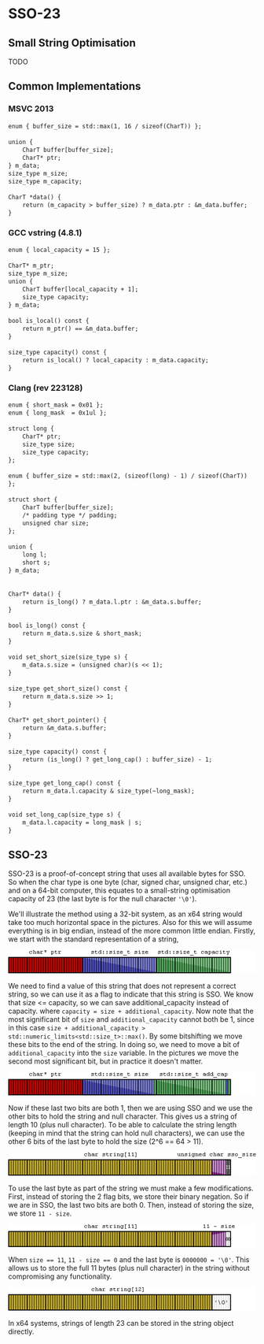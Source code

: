 SSO-23
======

Small String Optimisation
-------------------------
TODO

Common Implementations
----------------------

### MSVC 2013
    enum { buffer_size = std::max(1, 16 / sizeof(CharT)) };

    union {
        CharT buffer[buffer_size];
        CharT* ptr;
    } m_data;
    size_type m_size;
    size_type m_capacity;

    CharT *data() {
        return (m_capacity > buffer_size) ? m_data.ptr : &m_data.buffer;
    }

### GCC vstring (4.8.1)
    enum { local_capacity = 15 };

    CharT* m_ptr;
    size_type m_size;
    union {
        CharT buffer[local_capacity + 1];
        size_type capacity;
    } m_data;

    bool is_local() const {
        return m_ptr() == &m_data.buffer;
    }

    size_type capacity() const {
        return is_local() ? local_capacity : m_data.capacity;
    }

### Clang (rev 223128)
    enum { short_mask = 0x01 };
    enum { long_mask  = 0x1ul };

    struct long {
        CharT* ptr;
        size_type size;
        size_type capacity;
    };

    enum { buffer_size = std::max(2, (sizeof(long) - 1) / sizeof(CharT)) };

    struct short {
        CharT buffer[buffer_size];
        /* padding type */ padding;
        unsigned char size;
    };

    union {
        long l;
        short s;
    } m_data;


    CharT* data() {
        return is_long() ? m_data.l.ptr : &m_data.s.buffer;
    }

    bool is_long() const {
        return m_data.s.size & short_mask;
    }

    void set_short_size(size_type s) {
        m_data.s.size = (unsigned char)(s << 1);
    }

    size_type get_short_size() const {
        return m_data.s.size >> 1;
    }

    CharT* get_short_pointer() {
        return &m_data.s.buffer;
    }

    size_type capacity() const {
        return (is_long() ? get_long_cap() : buffer_size) - 1;
    }

    size_type get_long_cap() const {
        return m_data.l.capacity & size_type(~long_mask);
    }

    void set_long_cap(size_type s) {
        m_data.l.capacity = long_mask | s;
    }

SSO-23
------
SSO-23 is a proof-of-concept string that uses all available bytes for SSO. So when the char type is one byte (char, signed char, unsigned char, etc.) and on a 64-bit computer, this equates to a small-string optimisation capacity of 23 (the last byte is for the null character `'\0'`).

We'll illustrate the method using a 32-bit system, as an x64 string would take too much horizontal space in the pictures. Also for this we will assume everything is in big endian, instead of the more common little endian. Firstly, we start with the standard representation of a string,

![](images/string1.png?raw=true)

We need to find a value of this string that does not represent a correct string, so we can use it as a flag to indicate that this string is SSO. We know that size <= capacity, so we can save additional_capacity instead of capacity. where `capacity = size + additional_capacity`. Now note that the most significant bit of `size` and `additional_capacity` cannot both be 1, since in this case `size + additional_capacity > std::numeric_limits<std::size_t>::max()`. By some bitshifting we move these bits to the end of the string. In doing so, we need to move a bit of `additional_capacity` into the `size` variable. In the pictures we move the second most significant bit, but in practice it doesn't matter.

![](images/string2.png?raw=true)

Now if these last two bits are both 1, then we are using SSO and we use the other bits to hold the string and null character. This gives us a string of length 10 (plus null character). To be able to calculate the string length (keeping in mind that the string can hold null characters), we can use the other 6 bits of the last byte to hold the size (2^6 == 64 > 11).

![](images/sso1.png?raw=true)

To use the last byte as part of the string we must make a few modifications. First, instead of storing the 2 flag bits, we store their binary negation. So if we are in SSO, the last two bits are both 0. Then, instead of storing the size, we store `11 - size`. 

![](images/sso2.png?raw=true)

When `size == 11`, `11 - size == 0` and the last byte is `0000000 = '\0'`. This allows us to store the full 11 bytes (plus null character) in the string without compromising any functionality.

![](images/sso3.png?raw=true)

In x64 systems, strings of length 23 can be stored in the string object directly.